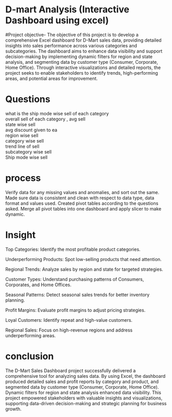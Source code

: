 # D-mart Analysis (Interactive Dashboard using excel)
#Project objective-
The objective of this project is to develop a comprehensive Excel dashboard for D-Mart sales data, providing detailed insights into sales performance across various categories and subcategories. The dashboard aims to enhance data visibility and support decision-making by implementing dynamic filters for region and state analysis, and segmenting data by customer type (Consumer, Corporate, Home Office). Through interactive visualizations and detailed reports, the project seeks to enable stakeholders to identify trends, high-performing areas, and potential areas for improvement.

# Questions
what is the ship mode wise sell of each category 			
overall sell of each category , avg sell 			
state wise sell			
avg discount given to ea			
region wise sell 			
category wise sell			
trend line of sell 			
subcategory wise sell			
Ship mode wise sell	

# process
 Verify data for any missing values and anomalies, and sort out the same.
 Made sure data is consistent and clean with respect to data type, data format and values used.
 Created pivot tables according to the questions asked.
 Merge all pivot tables into one dashboard and apply slicer to make dynamic.
 
# Insight
Top Categories: Identify the most profitable product categories.

Underperforming Products: Spot low-selling products that need attention.

Regional Trends: Analyze sales by region and state for targeted strategies.

Customer Types: Understand purchasing patterns of Consumers, Corporates, and Home Offices.

Seasonal Patterns: Detect seasonal sales trends for better inventory planning.

Profit Margins: Evaluate profit margins to adjust pricing strategies.

Loyal Customers: Identify repeat and high-value customers.

Regional Sales: Focus on high-revenue regions and address underperforming areas.

# conclusion
The D-Mart Sales Dashboard project successfully delivered a comprehensive tool for analyzing sales data. By using Excel, the dashboard produced detailed sales and profit reports by category and product, and segmented data by customer type (Consumer, Corporate, Home Office). Dynamic filters for region and state analysis enhanced data visibility. This project empowered stakeholders with valuable insights and visualizations, supporting data-driven decision-making and strategic planning for business growth.



